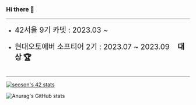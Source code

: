 ### Hi there 👋

<!--
**Hosung99/Hosung99** is a ✨ _special_ ✨ repository because its `README.md` (this file) appears on your GitHub profile.

Here are some ideas to get you started:

- 🔭 I’m currently working on ...
- 🌱 I’m currently learning ...
- 👯 I’m looking to collaborate on ...
- 🤔 I’m looking for help with ...
- 💬 Ask me about ...
- 📫 How to reach me: ...
- 😄 Pronouns: ...
- ⚡ Fun fact: ...
-->
<hr>
<ul>
  <li><span style="font-size:20px;">42서울 9기 카뎃 : 2023.03 ~</span></li>
  <br/>
  <li><span style="font-size:20px;">현대오토에버 소프티어 2기 : 2023.07 ~ 2023.09 &nbsp&nbsp&nbsp<strong>대상 🏆</strong></span></li>
<br>
</ul>
<hr>

[![seoson's 42 stats](https://badge.mediaplus.ma/colorfulwaves/seoson?1337Badge=off&UM6P=off)](https://github.com/oakoudad/badge42)

![Anurag's GitHub stats](https://github-readme-stats.vercel.app/api?username=Hosung99&show_icons=true&theme=radical)
